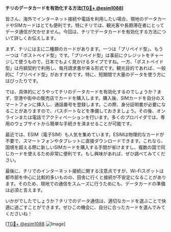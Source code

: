 **チリのデータカードを有効化する方法[[TG💪+ @esim1088](https://t.me/s/esim1088)]**

皆さん、海外でインターネット接続や電話を利用したい場合、現地のデータカードやSIMカードはとても便利です。特にチリでは、観光客や長期滞在者にとってデータ通信が欠かせません。今回は、チリでデータカードを有効化する方法について詳しくお伝えします。

まず、チリには主に二種類のカードがあります。一つは「プリペイド型」、もう一つは「ポストペイド型」です。「プリペイド型」は事前にクレジットをチャージして使うもので、日本でもよく見かけるタイプですね。一方、「ポストペイド型」は月額契約で利用し、毎月請求書が来る形式です。観光目的であれば、一般的に「プリペイド型」がおすすめです。特に、短期間で大量のデータを使う方にはぴったりです。

では、具体的にどうやってチリのデータカードを有効化するのでしょうか？まず、空港や街中の販売店でカードを購入します。購入後、SIMカードを自分のスマートフォンに挿入し、通話番号を登録します。この際、身分証明書が必要になることがありますので、パスポートなどを準備しておきましょう。その後、オンラインまたは電話でアクティベーションを行います。多くのプロバイダでは、専用のウェブサイトから簡単な手続きを済ませることが可能です。

最近では、ESIM（電子SIM）も人気を集めています。ESIMは物理的なカードが不要で、スマートフォンやタブレットに直接ダウンロードできます。これなら、国境を超える際に新しいSIMカードを購入する手間が省けますし、複数の国で同じカードを使えるため非常に便利です。もし興味があれば、ぜひ調べてみてください。

最後に、チリでのインターネット接続に関する注意点ですが、Wi-Fiスポットは都市部を中心に比較的多いものの、田舎に行くと接続が不安定になることがあります。そのため、現地での通信をスムーズに行うためにも、データカードの準備は必須と言えます。

いかがでしたでしょうか？チリでのデータ通信は、適切なカードを選ぶことで快適に過ごすことができます。ぜひこの機会に、自分に合ったカードを選んでみてくださいね！

[[TG💪+ @esim1088](https://t.me/s/esim1088) ![Image](https://i.postimg.cc/Y0z9fWf4/image.png)]